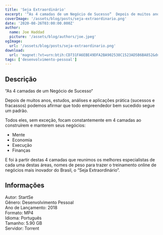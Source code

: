 ```yaml
---
title: 'Seja Extraordinário'
excerpt: '“As 4 camadas de um Negócio de Sucesso“  Depois de muitos anos, estudos, análises e aplicações prática (sucessos e fracassos) podemos afirmar que todo empreendedor bem sucedido segue um padrão.  Todos eles, sem exceção, focam constantemente em 4 camadas ao construírem e manterem'
coverImage: '/assets/blog/posts/seja-extraordinario.png'
date: '2020-08-26T03:00:00.000Z'
author:
  name: Joe Haddad
  picture: '/assets/blog/authors/joe.jpeg'
ogImage:
  url: '/assets/blog/posts/seja-extraordinario.png'
download:
  url: 'magnet:?xt=urn:btih:CD731FA6EBE49DFA2BA902538C1523AD5B6BA852&dn=Seja%20Extraordin%c3%a1rio%20-%20Start-se&tr=udp%3a%2f%2ftracker.openbittorrent.com%3a1337%2fannounce&tr=udp%3a%2f%2ftracker.opentrackr.org%3a1337%2fannounce'
tags: ['desenvolvimento-pessoal']
---
```

<h2>Descrição</h2>
<p></p><p>“As 4 camadas de um Negócio de Sucesso“</p><p>Depois de muitos anos, estudos, análises e aplicações prática (sucessos e fracassos) podemos afirmar que todo empreendedor bem sucedido segue um padrão.</p><p>Todos eles, sem exceção, focam constantemente em 4 camadas ao construírem e manterem seus negócios:</p><ul><li>Mente</li><li>Economia</li><li>Execução</li><li>Finanças</li></ul><p>E foi à partir destas 4 camadas que reunimos os melhores especialistas de cada uma destas áreas, nomes de peso para trazer o treinamento online de negócios mais inovador do Brasil, o “Seja Extraordinário”.</p><h2>Informações</h2><p>Autor: StartSe<br/>Gênero: Desenvolvimento Pessoal<br/>Ano de Lançamento: 2018<br/>Formato: MP4<br/>Idioma: Português<br/>Tamanho: 5.90 GB<br/>Servidor: Torrent</p>